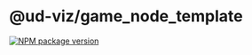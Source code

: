 # @ud-viz/game_node_template

[![NPM package version](https://badgen.net/npm/v/@ud-viz/game_node_template)](https://npmjs.com/package/@ud-viz/game_node_template)

